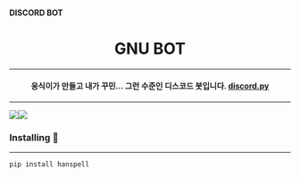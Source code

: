 #### DISCORD BOT 
# <center>GNU BOT</center>
*****

#### <center>웅식이가 만들고 내가 꾸민... 그런 수준인 디스코드 봇입니다. [discord.py](https://github.com/Rapptz/discord.py)</center>

*****
<img src="https://img.shields.io/badge/Python-3776AB?style=flat-square&logo=Python&logoColor=white"/><img src="https://img.shields.io/badge/MongoDB-47A248?style=flat-square&logo=MongoDB&logoColor=white"/>


### Installing 🚀
***
```
pip install hanspell
```
